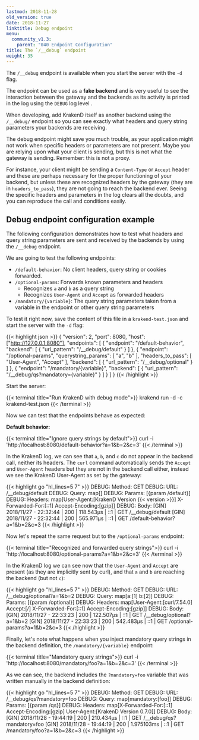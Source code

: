 ```yaml
---
lastmod: 2018-11-28
old_version: true
date: 2018-11-27
linktitle: Debug endpoint
menu:
  community_v1.3:
    parent: "040 Endpoint Configuration"
title: The `/__debug` endpoint
weight: 35
---
```

The `/__debug` endpoint is available when you start the server with the `-d` flag.

The endpoint can be used as a **fake backend** and is very useful to see the interaction between the gateway and the backends as its activity is printed in the log using the `DEBUG` log level .

When developing, add KrakenD itself as another backend using the `/__debug/` endpoint so you can see exactly what headers and query string parameters your backends are receiving.

The debug endpoint might save you much trouble, as your application might not work when specific headers or parameters are not present. Maybe you are relying upon what your client is sending, but this is not what the gateway is sending. Remember: this is not a proxy.

For instance, your client might be sending a `Content-Type` or `Accept` header and these are perhaps necessary for the proper functioning of your backend, but unless these are recognized headers by the gateway (they are in `headers_to_pass`), they are not going to reach the backend ever. Seeing the specific headers and parameters in the log clears all the doubts, and you can reproduce the call and conditions easily.

## Debug endpoint configuration example
The following configuration demonstrates how to test what headers and query string parameters are sent and received by the backends by using the `/__debug` endpoint.

We are going to test the following endpoints:

- `/default-behavior`: No client headers, query string or cookies forwarded.
- `/optional-params`: Forwards known parameters and headers
    - Recognizes `a` and `b` as a query string
    - Recognizes `User-Agent` and `Accept` as forwarded headers
- `/mandatory/{variable}`: The query string parameters taken from a variable in the endpoint or other query string parameters

To test it right now, save the content of this file in a `krakend-test.json` and start the server with the `-d` flag:

{{< highlight json >}}
{
  "version": 2,
  "port": 8080,
  "host": ["http://127.0.0.1:8080"],
  "endpoints": [
    {
      "endpoint": "/default-behavior",
      "backend": [
        {
          "url_pattern": "/__debug/default"
        }
      ]
    },
    {
      "endpoint": "/optional-params",
      "querystring_params": [
          "a",
          "b"
        ],
      "headers_to_pass": [
          "User-Agent",
          "Accept"
        ],
      "backend": [
        {
          "url_pattern": "/__debug/optional"
        }
      ]
    },
    {
      "endpoint": "/mandatory/{variable}",
      "backend": [
        {
          "url_pattern": "/__debug/qs?mandatory={variable}"
        }
      ]
    }
  ]
}
{{< /highlight >}}


Start the server:

{{< terminal title="Run KrakenD with debug mode">}}
krakend run -d -c krakend-test.json
{{< /terminal >}}

Now we can test that the endpoints behave as expected:

**Default behavior:**

{{< terminal title="Ignore query strings by default">}}
curl -i 'http://localhost:8080/default-behavior?a=1&b=2&c=3'
{{< /terminal >}}

In the KrakenD log, we can see that `a`, `b`, and `c` do not appear in the backend call, neither its headers. The `curl` command automatically sends the `Accept` and `User-Agent` headers but they are not in the backend call either, instead we see the KrakenD User-Agent as set by the gateway:

{{< highlight go "hl_lines=5 7" >}}
DEBUG: Method: GET
DEBUG: URL: /__debug/default
DEBUG: Query: map[]
DEBUG: Params: [{param /default}]
DEBUG: Headers: map[User-Agent:[KrakenD Version {{< version >}}] X-Forwarded-For:[::1] Accept-Encoding:[gzip]]
DEBUG: Body:
[GIN] 2018/11/27 - 22:32:44 | 200 |     118.543µs |             ::1 | GET      /__debug/default
[GIN] 2018/11/27 - 22:32:44 | 200 |     565.971µs |             ::1 | GET      /default-behavior?a=1&b=2&c=3
{{< /highlight >}}

Now let's repeat the same request but to the `/optional-params` endpoint:

{{< terminal title="Recognized and forwarded query strings">}}
curl -i 'http://localhost:8080/optional-params?a=1&b=2&c=3'
{{< /terminal >}}

In the KrakenD log we can see now that the `User-Agent` and `Accept` are present (as they are implicitly sent by curl), and that `a` and `b` are reaching the backend (but not `c`):

{{< highlight go "hl_lines=5 7" >}}
DEBUG: Method: GET
DEBUG: URL: /__debug/optional?a=1&b=2
DEBUG: Query: map[a:[1] b:[2]]
DEBUG: Params: [{param /optional}]
DEBUG: Headers: map[User-Agent:[curl/7.54.0] Accept:[*/*] X-Forwarded-For:[::1] Accept-Encoding:[gzip]]
DEBUG: Body:
[GIN] 2018/11/27 - 22:33:23 | 200 |     122.507µs |             ::1 | GET      /__debug/optional?a=1&b=2
[GIN] 2018/11/27 - 22:33:23 | 200 |     542.483µs |             ::1 | GET      /optional-params?a=1&b=2&c=3
{{< /highlight >}}

Finally, let's note what happens when you inject mandatory query strings in the backend definition, the `/mandatory/{variable}` endpoint:

{{< terminal title="Mandatory query strings">}}
curl -i 'http://localhost:8080/mandatory/foo?a=1&b=2&c=3'
{{< /terminal >}}

As we can see, the backend includes the `?mandatory=foo` variable that was written manually in the backend definition:

{{< highlight go "hl_lines=5 7" >}}
DEBUG: Method: GET
DEBUG: URL: /__debug/qs?mandatory=foo
DEBUG: Query: map[mandatory:[foo]]
DEBUG: Params: [{param /qs}]
DEBUG: Headers: map[X-Forwarded-For:[::1] Accept-Encoding:[gzip] User-Agent:[KrakenD Version 0.7.0]]
DEBUG: Body:
[GIN] 2018/11/28 - 19:44:19 | 200 |     210.434µs |             ::1 | GET      /__debug/qs?mandatory=foo
[GIN] 2018/11/28 - 19:44:19 | 200 |    1.975103ms |             ::1 | GET      /mandatory/foo?a=1&b=2&c=3
{{< /highlight >}}
